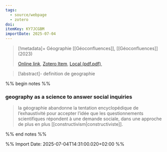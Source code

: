 ```yaml
---
tags:
  - source/webpage
  - zotero
doi: 
itemKey: KY7JCGBM
importDate: 2025-07-04
---
```

>[!metadata]+
> Géographie
> [[Géoconfluences]], 
> [[Géoconfluences]] (2023)
> 
> [Online link](https://geoconfluences.ens-lyon.fr/glossaire/geographie), [Zotero Item](zotero://select/library/items/KY7JCGBM), [Local (pdf.pdf)](file://C:/Users/aburg/Documents/references/zotero/storage/RZKR4ITK/@@openPDF.pdf), 

>[!abstract]-
>definition de geographie

%% begin notes %%
### geography as a science to answer social inquiries
>la géographie abandonne la tentation encyclopédique de l’exhaustivité pour accepter l’idée que les questionnements scientifiques répondent à une demande sociale, dans une approche de plus en plus [[constructivism|constructiviste]].

%% end notes %%

%% Import Date: 2025-07-04T14:31:00.020+02:00 %%
